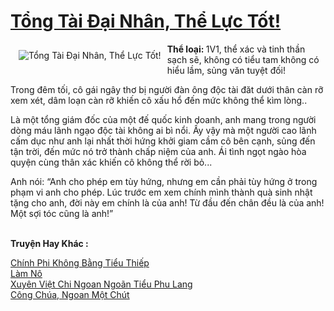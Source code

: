 <a href="https://utruyen.com/tong-tai-dai-nhan-the-luc-tot/17391/" title="Tổng Tài Đại Nhân, Thể Lực Tốt!"><h1>Tổng Tài Đại Nhân, Thể Lực Tốt!</h1></a><div style="display:table"><img align="right" style="float: left; padding: 10px;" src="https://utruyen.com/images/story/200x260/tong-tai-dai-nhan-the-luc-tot.jpg" alt="Tổng Tài Đại Nhân, Thể Lực Tốt!"><b>Thể loại: </b>1V1, thể xác và tinh thần sạch sẽ, không có tiểu tam không có hiểu lầm, sủng văn tuyệt đối!<p></p>Trong đêm tối, cô gái ngây thơ bị người đàn ông độc tài đăt dưới thân càn rỡ xem xét, dâm loạn càn rỡ khiến cô xấu hổ đến mức không thể kìm lòng..<p></p>Là một tổng giám đốc của một đế quốc kinh doanh, anh mang trong người dòng máu lãnh ngạo độc tài không ai bì nổi. Ấy vậy mà một người cao lãnh cấm dục như anh lại nhất thời hứng khởi giam cầm cô bên cạnh, sủng đến tận trời, đến mức nó trở thành chấp niệm của anh. Ái tình ngọt ngào hòa quyện cùng thân xác khiến cô không thể rời bỏ...<p></p>Anh nói: “Anh cho phép em tùy hứng, nhưng em cần phải tùy hứng ở trong phạm vi anh cho phép. Lúc trước em xem chính mình thành quà sinh nhật tặng cho anh, đời này em chính là của anh! Từ đầu đến chân đều là của anh! Một sợi tóc cũng là anh!”</div><p><br><b>Truyện Hay Khác :</b></p><a href="https://utruyen.com/chinh-phi-khong-bang-tieu-thiep/16892/" alt="Chính Phi Không Bằng Tiểu Thiếp">Chính Phi Không Bằng Tiểu Thiếp</a><br/><a href="https://github.com/quanluxury/ngontinhhot/tree/master/truyenhay/13412/" alt="Làm Nô">Làm Nô</a><br/><a href="https://dammy2019.blogspot.com/2019/11/xuyen-viet-chi-ngoan-ngoan-tieu-phu-lang.html" alt="Xuyên Việt Chi Ngoan Ngoãn Tiểu Phu Lang">Xuyên Việt Chi Ngoan Ngoãn Tiểu Phu Lang</a><br/><a href="https://github.com/quanluxury/ngontinhhot/tree/master/truyenhay/19310/" alt="Công Chúa, Ngoan Một Chút">Công Chúa, Ngoan Một Chút</a><br/>